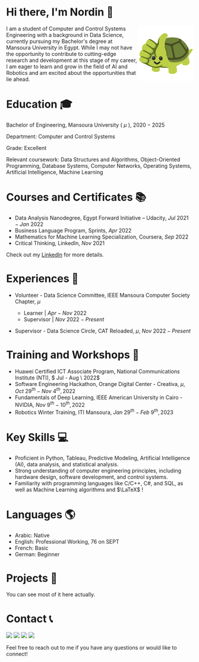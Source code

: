 # Hi there, I'm Nordin 👋
<img align="right" alt="👍🏼" src="like.webp" width="150"/>


I am a student of Computer and Control Systems Engineering with a background in Data Science, currently pursuing my Bachelor's degree at Mansoura University in Egypt. While I may not have the opportunity to contribute to cutting-edge research and development at this stage of my career, I am eager to learn and grow in the field of AI and Robotics and am excited about the opportunities that lie ahead.

# Education 🎓
Bachelor of Engineering, Mansoura University ( $\mu$ ), $2020 - 2025$

Department: Computer and Control Systems

Grade: Excellent

Relevant coursework: Data Structures and Algorithms, Object-Oriented Programming, Database Systems, Computer Networks, Operating Systems, Artificial Intelligence, Machine Learning

# Courses and Certificates 📚
* Data Analysis Nanodegree, Egypt Forward Initiative – Udacity, $Jul \ 2021 - Jan \ 2022$
* Business Language Program, Sprints, $Apr \ 2022$
* Mathematics for Machine Learning Specialization, Coursera, $Sep \ 2022$
* Critical Thinking, LinkedIn, $Nov \ 2021$

Check out my [LinkedIn](https://www.linkedin.com/in/Nordin-shafiq/) for more details.

# Experiences 💼
* Volunteer - Data Science Committee, IEEE Mansoura Computer Society Chapter, $\mu$
    * Learner $| \ Apr - Nov \ 2022$
    * Supervisor $| \ Nov \ 2022 - Present$

* Supervisor - Data Science Circle, CAT Reloaded, $\mu$, $Nov \ 2022 - Present$

# Training and Workshops 🚀
* Huawei Certified ICT Associate Program, National Communications Institute (NTI), $ Jul - Aug \ 2022$
* Software Engineering Hackathon, Orange Digital Center - Creativa, $\mu$, $Oct \ 29^{th} - Nov \ 4^{th}, 2022$
* Fundamentals of Deep Learning, IEEE American University in Cairo - NVIDIA, $Nov \ 9^{th} - 10^{th}, 2022$
* Robotics Winter Training, ITI Mansoura, $Jan \ 29^{th} - Feb \ 9^{th}, 2023$

# Key Skills 💻
* Proficient in Python, Tableau, Predictive Modeling, Artificial Intelligence (AI), data analysis, and statistical analysis.
* Strong understanding of computer engineering principles, including hardware design, software development, and control systems.
* Familiarity with programming languages like C/C++, C#, and SQL, as well as Machine Learning algorithms and $\LaTeX$ !

# Languages 🌎
* Arabic: Native
* English: Professional Working, $76$ on SEPT
* French: Basic
* German: Beginner

# Projects 📁
You can see most of it here actually.

# Contact 📞
<a href="https://www.linkedin.com/in/Nordin-shafiq/"><img src="https://img.shields.io/badge/LinkedIn-0077B5?style=for-the-badge&logo=linkedin&logoColor=white"/></a>
<a href="mailto:nordinmohamed@std.mans.edu.eg"><img src="https://img.shields.io/badge/Gmail-D14836?style=for-the-badge&logo=gmail&logoColor=white"/></a>
<a href="https://facebook.com/nordiniv"><img src="https://img.shields.io/badge/Facebook-1877F2?style=for-the-badge&logo=facebook&logoColor=white"/></a>
<a href="https://t.me/nordiniv"><img src="https://img.shields.io/badge/Telegram-2CA5E0?style=for-the-badge&logo=telegram&logoColor=white"/></a>

Feel free to reach out to me if you have any questions or would like to connect!